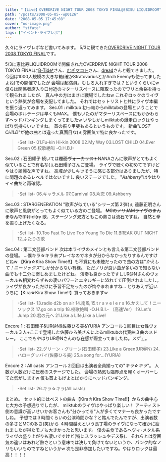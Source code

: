 ```yaml
---
title: "【Live】OVERDRIVE NIGHT TOUR 2008 TOKYO FINAL@EBISU LIQUIDROOM"
path: "/posts/2008-05-05--wp0126"
date: "2008-05-05 17:45:08"
cover: "no-image.png"
author: "stfate"
tags: ["イベント･ライブレポ"]
---
```


久々にライヴレポなど書いてみます。
5/3に観てきた<a href="http://www.over-drive.jp/2008tour/2008tour.htm" target="_blank">OVERDRIVE NIGHT TOUR 2008 TOKYO FINAL</a>です。
<br>

<!--more-->
5/3に恵比寿LIQUIDROOMで開催されたOVERDRIVE NIGHT TOUR 2008 TOKYO FINALに<a href="http://www.lampin.info/" target="_blank">B-Tide†</a>さん、<a href="http://www.minalabo.net/" target="_blank">むぎマコト</a>さん、<a href="http://yaplog.jp/in-the-chaos/" target="_blank">dread</a>さんと観てきました。
今回は1000人規模の大きな箱(確かStratovariusとかArch Enemyも使ってましたよね)での開催でしたが
会場は超満員。むしろ入れすぎでは？というくらいにw
僕らは関係者席入り口付近のマターリスペースに陣取ったのでワリと余裕を持って観られましたが、
真ん中の方はまさに戦場でしたねw
これぞロックのライヴという熱気が会場を支配してました。
それではセットリストと共にライヴ本編を振り返ってみます。
Sec.01 : milktub
初っ端からmilktubの登場ということで会場のボルテージは早くもMAX。
僕もいたのがマターリスペースにもかかわらずヘッドバンギングしまくってましたw
いやしかしmilktubの爆走ロックはやっぱり気持ちいいですね。
首の振り甲斐もあるというものです。
新曲"<em>LOST CHILD</em>"が他の曲とは違った真面目な(ぇ雰囲気で特に良かったです。
<blockquote>-Set list-
01.Fu-kin Hi-kin 2008
02.My Way
03.LOST CHILD
04.Ever  Green
05.校歌絶叫 -O.H.B.I-</blockquote>
Sec.02 : 石田耀子
続いては<del>覆面ヴォーカリスト</del>NANAさんに歌声がとてもよく似ていることで有名な(ぇ石田耀子さんご登場。
ライヴで聴くの初めてですけどやはり綺麗な声ですね。
高域が少しキツそうに感じる部分はありましたが、特に問題のあるレベルではないですし
良いステージでした。
"<em>Ashberry</em>"はやはりイイ曲だと再確認。
<blockquote>-Set list-
06.キャラメル
07.Carnival
08.片恋
09.Ashberry</blockquote>
Sec.03 : STARGENERATION
"歌声が似ている"シリーズ第２弾(ぇ
遠藤正明さんに歌声と風貌がとってもよく似ている方のご登場。
<del>MCのノリJAMライヴのまんまなんですけｄ(ry</del>
歌、ステージング双方ともこの熱さは流石ですね。
自然と拳を振り上げたくなる。
<blockquote>-Set list-
10.Too Fast To Live Too Young To Die
11.BREAK OUT NIGHT
12.ふたりの歌</blockquote>
Sec.04 : 第二文芸部バンド
次は本ライヴのメインとも言える第二文芸部バンドの登場。
…僕キラ☆キラ未プレイなのでネタが分からなかったりするんですけどねw
【Kira☆Kira Show Time!!】も不覚にも未聴だったので曲の方は"<em>かえして！ニーソックス</em>"しか分からない有様。
ただノリが良い曲が多いので知らない曲でも十二分に楽しめましたけどね。
演奏も良かったですしUR@Nさんのヴォーカルも相変わらずもの凄いパワーとエネルギーに溢れてて圧倒されましたし。
ライヴが良かっただけに予習不足だったのが悔やまれますね…
とりあえず近いうちに【Kira☆Kira Show Time!!】買っておきますw
<blockquote>-Set list-
13.radio d2b on air
14.南風
15.t r a v e l e r s
16.かえして！ニーソックス
17.go on a trip
18.校歌絶叫 -O.H.B.I.- （高速Ver）
19.Let's Jump
20.君の元へ
21.Like a Life,Like a Live!</blockquote>
Encore 1 : 石田耀子&UR@N&佐藤ひろ美&YURIA
アンコール１回目は女性ヴォーカル３人+ここで登場した佐藤ひろ美さんによるmilktubの代表曲３曲のメドレー。
ここでもやはりUR@Nさんの存在感が際立ってましたね。スゲェ。
<blockquote>-Set list-
22.グリーン・グリーン(石田耀子)
23.Like a Green(UR@N)
24.ハローグッバイ(佐藤ひろ美)
25.a song for...(YURIA)</blockquote>
Encore 2 : All casts
アンコール２回目は出演者全員揃っての"<em>キラ☆キラ</em>"。
人数が人数だけに圧巻のステージでした。
会場の熱気も臨界点を軽くオーバーしてた気がしますw
僕も首よもげよとばかりにヘッドバンギング。
<blockquote>-Set list-
26.キラ☆キラ(All casts)</blockquote>
まとめ。
セット的にはベストの曲＆【Kira☆Kira Show Time!!】からの曲中心と大方の予想通りでしたが、
milktubのライヴはやっぱり楽しい！
アーティスト側の意識が高いせいかお客さんも"分かってる"人が多くてマナーも良かったですしね。
予想では３時間くらいの公演時間かな？と踏んでたんですが、出演者数の多さとMCの多さ(笑)から
４時間越えという長丁場のライヴになって確かに疲れましたが得たモノも大きかったと思います。
僕の主食であるヘヴィ･メタル系ライヴの盛り上がりも凄いですけど(特にスラッシュやデス系)、
それらとは雰囲気の違いはあれど熱さという意味では決して負けてないというか、パンク的なノリもいいものですねというかw
次も是非参加したいですね。やはりロックは最高！！！！
